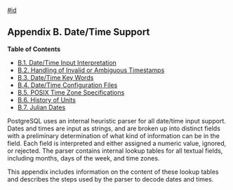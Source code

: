 [#id](#DATETIME-APPENDIX)

## Appendix B. Date/Time Support

**Table of Contents**

  * [B.1. Date/Time Input Interpretation](datetime-input-rules)
  * [B.2. Handling of Invalid or Ambiguous Timestamps](datetime-invalid-input)
  * [B.3. Date/Time Key Words](datetime-keywords)
  * [B.4. Date/Time Configuration Files](datetime-config-files)
  * [B.5. POSIX Time Zone Specifications](datetime-posix-timezone-specs)
  * [B.6. History of Units](datetime-units-history)
  * [B.7. Julian Dates](datetime-julian-dates)

PostgreSQL uses an internal heuristic parser for all date/time input support. Dates and times are input as strings, and are broken up into distinct fields with a preliminary determination of what kind of information can be in the field. Each field is interpreted and either assigned a numeric value, ignored, or rejected. The parser contains internal lookup tables for all textual fields, including months, days of the week, and time zones.

This appendix includes information on the content of these lookup tables and describes the steps used by the parser to decode dates and times.